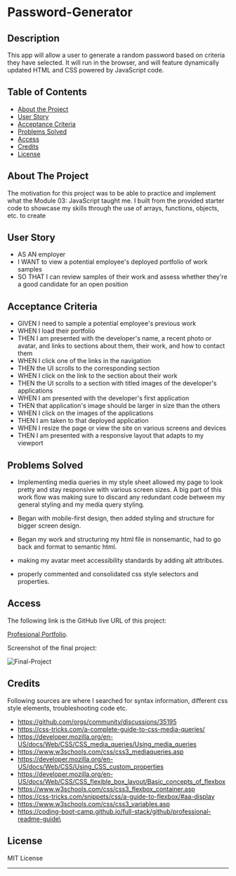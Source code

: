 # Password-Generator

## Description
This app will allow a user to generate a random password based on criteria they have selected. It will run in the browser, and will feature dynamically updated HTML and CSS powered by JavaScript code.

## Table of Contents

-  [About the Project](#about-the-project)
-  [User Story](#user-story)
-  [Acceptance Criteria](#acceptance-criteria)
-  [Problems Solved](#probems-solved)
-  [Access](#access)
-  [Credits](#credits)
-  [License](#license)

## About The Project

The motivation for this project was to be able to practice and implement what the Module 03: JavaScript taught me. I
built from the provided starter code to showcase my skills through the use of arrays, functions, objects, etc. to create 

## User Story

-  AS AN employer
-  I WANT to view a potential employee's deployed portfolio of work samples
-  SO THAT I can review samples of their work and assess whether they're a good candidate for an open position

## Acceptance Criteria

-  GIVEN I need to sample a potential employee's previous work
-  WHEN I load their portfolio
-  THEN I am presented with the developer's name, a recent photo or avatar, and links to sections about them, their
   work, and how to contact them
-  WHEN I click one of the links in the navigation
-  THEN the UI scrolls to the corresponding section
-  WHEN I click on the link to the section about their work
-  THEN the UI scrolls to a section with titled images of the developer's applications
-  WHEN I am presented with the developer's first application
-  THEN that application's image should be larger in size than the others
-  WHEN I click on the images of the applications
-  THEN I am taken to that deployed application
-  WHEN I resize the page or view the site on various screens and devices
-  THEN I am presented with a responsive layout that adapts to my viewport

## Problems Solved

-  Implementing media queries in my style sheet allowed my page to look pretty and stay responsive with various screen
   sizes. A big part of this work flow was making sure to discard any redundant code between my general styling and my
   media query styling.

-  Began with mobile-first design, then added styling and structure for bigger screen design.

-  Began my work and structuring my html file in nonsemantic, had to go back and format to semantic html.

-  making my avatar meet accessibility standards by adding alt attributes.

-  properly commented and consolidated css style selectors and properties.

## Access

The following link is the GitHub live URL of this project:

[Profesional Portfolio](https://ruthiepina.github.io/Professional-Portfolio/).

Screenshot of the final project:

![Final-Project](./assets/images/portfolio-screenshot.jpg)

## Credits

Following sources are where I searched for syntax information, different css style elements, troubleshooting code etc.

-  https://github.com/orgs/community/discussions/35195
-  https://css-tricks.com/a-complete-guide-to-css-media-queries/
-  https://developer.mozilla.org/en-US/docs/Web/CSS/CSS_media_queries/Using_media_queries
-  https://www.w3schools.com/css/css3_mediaqueries.asp
-  https://developer.mozilla.org/en-US/docs/Web/CSS/Using_CSS_custom_properties
-  https://developer.mozilla.org/en-US/docs/Web/CSS/CSS_flexible_box_layout/Basic_concepts_of_flexbox
-  https://www.w3schools.com/css/css3_flexbox_container.asp
-  https://css-tricks.com/snippets/css/a-guide-to-flexbox/#aa-display
-  https://www.w3schools.com/css/css3_variables.asp
-  https://coding-boot-camp.github.io/full-stack/github/professional-readme-guide\

## License

MIT License

---